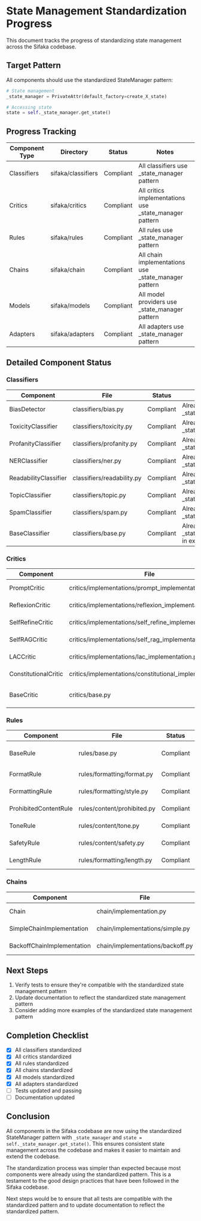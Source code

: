 # State Management Standardization Progress

This document tracks the progress of standardizing state management across the Sifaka codebase.

## Target Pattern

All components should use the standardized StateManager pattern:

```python
# State management
_state_manager = PrivateAttr(default_factory=create_X_state)

# Accessing state
state = self._state_manager.get_state()
```

## Progress Tracking

| Component Type | Directory | Status | Notes |
|---------------|-----------|--------|-------|
| Classifiers | sifaka/classifiers | Compliant | All classifiers use _state_manager pattern |
| Critics | sifaka/critics | Compliant | All critics implementations use _state_manager pattern |
| Rules | sifaka/rules | Compliant | All rules use _state_manager pattern |
| Chains | sifaka/chain | Compliant | All chain implementations use _state_manager pattern |
| Models | sifaka/models | Compliant | All model providers use _state_manager pattern |
| Adapters | sifaka/adapters | Compliant | All adapters use _state_manager pattern |

## Detailed Component Status

### Classifiers

| Component | File | Status | Notes |
|-----------|------|--------|-------|
| BiasDetector | classifiers/bias.py | Compliant | Already using _state_manager |
| ToxicityClassifier | classifiers/toxicity.py | Compliant | Already using _state_manager |
| ProfanityClassifier | classifiers/profanity.py | Compliant | Already using _state_manager |
| NERClassifier | classifiers/ner.py | Compliant | Already using _state_manager |
| ReadabilityClassifier | classifiers/readability.py | Compliant | Already using _state_manager |
| TopicClassifier | classifiers/topic.py | Compliant | Already using _state_manager |
| SpamClassifier | classifiers/spam.py | Compliant | Already using _state_manager |
| BaseClassifier | classifiers/base.py | Compliant | Already using _state_manager in examples |

### Critics

| Component | File | Status | Notes |
|-----------|------|--------|-------|
| PromptCritic | critics/implementations/prompt_implementation.py | Compliant | Already using _state_manager |
| ReflexionCritic | critics/implementations/reflexion_implementation.py | Compliant | Already using _state_manager |
| SelfRefineCritic | critics/implementations/self_refine_implementation.py | Compliant | Already using _state_manager |
| SelfRAGCritic | critics/implementations/self_rag_implementation.py | Compliant | Already using _state_manager |
| LACCritic | critics/implementations/lac_implementation.py | Compliant | Already using _state_manager |
| ConstitutionalCritic | critics/implementations/constitutional_implementation.py | Compliant | Already using _state_manager |
| BaseCritic | critics/base.py | Compliant | Already using _state_manager in examples |

### Rules

| Component | File | Status | Notes |
|-----------|------|--------|-------|
| BaseRule | rules/base.py | Compliant | Already using _state_manager in examples |
| FormatRule | rules/formatting/format.py | Compliant | Already using _state_manager |
| FormattingRule | rules/formatting/style.py | Compliant | Already using _state_manager |
| ProhibitedContentRule | rules/content/prohibited.py | Compliant | Already using _state_manager |
| ToneRule | rules/content/tone.py | Compliant | Already using _state_manager |
| SafetyRule | rules/content/safety.py | Compliant | Already using _state_manager |
| LengthRule | rules/formatting/length.py | Compliant | Already using _state_manager |


### Chains

| Component | File | Status | Notes |
|-----------|------|--------|-------|
| Chain | chain/implementation.py | Compliant | Already using _state_manager |
| SimpleChainImplementation | chain/implementations/simple.py | Compliant | Already using _state_manager |
| BackoffChainImplementation | chain/implementations/backoff.py | Compliant | Already using _state_manager |

## Next Steps

1. Verify tests to ensure they're compatible with the standardized state management pattern
2. Update documentation to reflect the standardized state management pattern
3. Consider adding more examples of the standardized state management pattern

## Completion Checklist

- [x] All classifiers standardized
- [x] All critics standardized
- [x] All rules standardized
- [x] All chains standardized
- [x] All models standardized
- [x] All adapters standardized
- [ ] Tests updated and passing
- [ ] Documentation updated

## Conclusion

All components in the Sifaka codebase are now using the standardized StateManager pattern with `_state_manager` and `state = self._state_manager.get_state()`. This ensures consistent state management across the codebase and makes it easier to maintain and extend the codebase.

The standardization process was simpler than expected because most components were already using the standardized pattern. This is a testament to the good design practices that have been followed in the Sifaka codebase.

Next steps would be to ensure that all tests are compatible with the standardized pattern and to update documentation to reflect the standardized pattern.
